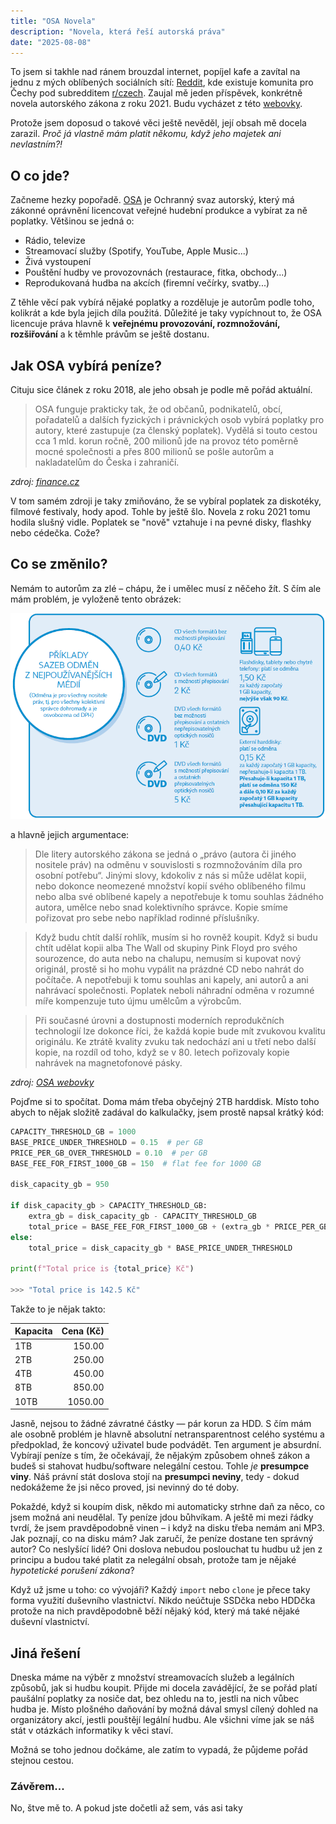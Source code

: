 ```yaml
---
title: "OSA Novela"
description: "Novela, která řeší autorská práva"
date: "2025-08-08"
---
```


To jsem si takhle nad ránem brouzdal internet, popíjel kafe a zavítal na jednu z mých oblíbených sociálních sítí: [Reddit](reddit.com), kde existuje komunita pro Čechy pod subredditem [r/czech](reddit.com/r/czech). Zaujal mě jeden příspěvek, konkrétně novela autorského zákona z roku 2021. Budu vycházet z této [webovky](https://www.osa.cz/novela/clanky-a-videa/nahradni-odmeny-neboli-poplatky-z-prazdnych-medii/). 

Protože jsem doposud o takové věci ještě nevěděl, její obsah mě docela zarazil. *Proč já vlastně mám platit někomu, když jeho majetek ani nevlastním?!*

## O co jde?

Začneme hezky popořadě. [OSA](https://www.osa.cz/kdo-jsme/o-nas/) je Ochranný svaz autorský, který má zákonné oprávnění licencovat veřejné hudební produkce a vybírat za ně poplatky.
Většinou se jedná o:
- Rádio, televize
- Streamovací služby (Spotify, YouTube, Apple Music...)
- Živá vystoupení
- Pouštění hudby ve provozovnách (restaurace, fitka, obchody...)
- Reprodukovaná hudba na akcích (firemní večírky, svatby...)

Z těhle věcí pak vybírá nějaké poplatky a rozděluje je autorům podle toho, kolikrát a kde byla jejich díla použitá. Důležité je taky vypíchnout to, že OSA licencuje práva hlavně k **veřejnému provozování, rozmnožování, rozšiřování** a k těmhle právům se ještě dostanu. 

## Jak OSA vybírá peníze? 

Cituju sice článek z roku 2018, ale jeho obsah je podle mě pořád aktuální.

> OSA funguje prakticky tak, že od občanů, podnikatelů, obcí, pořadatelů a dalších fyzických i právnických osob vybírá poplatky pro autory, které zastupuje (za členský poplatek). Vydělá si touto cestou cca 1 mld. korun ročně, 200 milionů jde na provoz této poměrně mocné společnosti a přes 800 milionů se pošle autorům a nakladatelům do Česka i zahraničí. 

*zdroj: [finance.cz](https://www.finance.cz/515576-osa-poplatky/)*

V tom samém zdroji je taky zmiňováno, že se vybíral poplatek za diskotéky, filmové festivaly, hody apod. Tohle by ještě šlo. Novela z roku 2021 tomu hodila slušný vidle. Poplatek se "nově" vztahuje i na pevné disky, flashky nebo cédečka. Cože?

## Co se změnilo?

Nemám to autorům za zlé – chápu, že i umělec musí z něčeho žít. S čím ale mám problém, je vyloženě tento obrázek: 

![priklady-sazeb](image.png)

a hlavně jejich argumentace: 

> Dle litery autorského zákona se jedná o „právo (autora či jiného nositele práv) na odměnu v souvislosti s rozmnožováním díla pro osobní potřebu“.
> Jinými slovy, kdokoliv z nás si může udělat kopii, nebo dokonce neomezené množství kopií svého oblíbeného filmu nebo alba své oblíbené kapely a nepotřebuje k tomu souhlas žádného autora, umělce nebo snad kolektivního správce. Kopie smíme pořizovat pro sebe nebo například rodinné příslušníky.

> Když budu chtít další rohlík, musím si ho rovněž koupit. Když si budu chtít udělat kopii alba The Wall od skupiny Pink Floyd pro svého sourozence, do auta nebo na chalupu, nemusím si kupovat nový originál, prostě si ho mohu vypálit na prázdné CD nebo nahrát do počítače. A nepotřebuji k tomu souhlas ani kapely, ani autorů a ani nahrávací společnosti. Poplatek neboli náhradní odměna v rozumné míře kompenzuje tuto újmu umělcům a výrobcům.

> Při současné úrovni a dostupnosti moderních reprodukčních technologií lze dokonce říci, že každá kopie bude mít zvukovou kvalitu originálu. Ke ztrátě kvality zvuku tak nedochází ani u třetí nebo další kopie, na rozdíl od toho, když se v 80. letech pořizovaly kopie nahrávek na magnetofonové pásky.

*zdroj: [OSA webovky](https://www.osa.cz/novela/clanky-a-videa/nahradni-odmeny-neboli-poplatky-z-prazdnych-medii/)*

Pojďme si to spočítat. Doma mám třeba obyčejný 2TB harddisk. Místo toho abych to nějak složitě zadával do kalkulačky, jsem prostě napsal krátký kód:

```py
CAPACITY_THRESHOLD_GB = 1000
BASE_PRICE_UNDER_THRESHOLD = 0.15  # per GB
PRICE_PER_GB_OVER_THRESHOLD = 0.10  # per GB
BASE_FEE_FOR_FIRST_1000_GB = 150  # flat fee for 1000 GB

disk_capacity_gb = 950

if disk_capacity_gb > CAPACITY_THRESHOLD_GB:
    extra_gb = disk_capacity_gb - CAPACITY_THRESHOLD_GB
    total_price = BASE_FEE_FOR_FIRST_1000_GB + (extra_gb * PRICE_PER_GB_OVER_THRESHOLD)
else:
    total_price = disk_capacity_gb * BASE_PRICE_UNDER_THRESHOLD

print(f"Total price is {total_price} Kč")

>>> "Total price is 142.5 Kč"
```

Takže to je nějak takto: 

| Kapacita | Cena (Kč) |
| :------- | --------: |
| 1TB | 150.00 |
| 2TB  | 250.00 |
| 4TB  | 450.00 |
| 8TB  | 850.00 |
| 10TB | 1050.00 |

Jasně, nejsou to žádné závratné částky — pár korun za HDD. S čím mám ale osobně problém je hlavně absolutní netransparentnost celého systému a předpoklad, že koncový uživatel bude podvádět. Ten argument je absurdní. Vybírají peníze s tím, že očekávají, že nějakým způsobem ohneš zákon a budeš si stahovat hudbu/software nelegální cestou. Tohle *je* **presumpce viny**. Náš právní stát doslova stojí na **presumpci neviny**, tedy - dokud nedokážeme že jsi něco proved, jsi nevinný do té doby. 

Pokaždé, když si koupím disk, někdo mi automaticky strhne daň za něco, co jsem možná ani neudělal. Ty peníze jdou bůhvíkam. A ještě mi mezi řádky tvrdí, že jsem pravděpodobně vinen – i když na disku třeba nemám ani MP3. Jak poznají, co na disku mám? Jak zaručí, že peníze dostane ten správný autor? Co neslyšící lidé? Oni doslova nebudou poslouchat tu hudbu už jen z principu a budou také platit za nelegální obsah, protože tam je nějaké *hypotetické porušení zákona*? 

Když už jsme u toho: co vývojáři? Každý `import` nebo `clone` je přece taky forma využití duševního vlastnictví. Nikdo neúčtuje SSDčka nebo HDDčka protože na nich pravděpodobně běží nějaký kód, který má také nějaké duševní vlastnictví. 

## Jiná řešení 

Dneska máme na výběr z množství streamovacích služeb a legálních způsobů, jak si hudbu koupit. Přijde mi docela zavádějící, že se pořád platí paušální poplatky za nosiče dat, bez ohledu na to, jestli na nich vůbec hudba je. Místo plošného daňování by možná dával smysl cílený dohled na organizátory akcí, jestli pouštějí legální hudbu. Ale všichni víme jak se náš stát v otázkách informatiky k věci staví. 

Možná se toho jednou dočkáme, ale zatím to vypadá, že půjdeme pořád stejnou cestou.

### Závěrem...

No, štve mě to. A pokud jste dočetli až sem, vás asi taky
